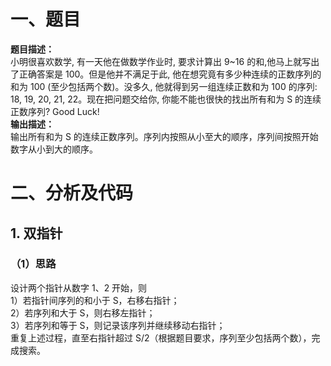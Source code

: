 # 一、题目
**题目描述：**  
小明很喜欢数学, 有一天他在做数学作业时, 要求计算出 9~16 的和,他马上就写出了正确答案是 100。但是他并不满足于此, 他在想究竟有多少种连续的正数序列的和为 100 (至少包括两个数)。没多久, 他就得到另一组连续正数和为 100 的序列: 18, 19, 20, 21, 22。现在把问题交给你, 你能不能也很快的找出所有和为 S 的连续正数序列? Good Luck!  
**输出描述：**  
输出所有和为 S 的连续正数序列。序列内按照从小至大的顺序，序列间按照开始数字从小到大的顺序。  
# 二、分析及代码
## 1. 双指针
### （1）思路
设计两个指针从数字 1、2 开始，则  
1）若指针间序列的和小于 S，右移右指针；  
2）若序列和大于 S，则右移左指针；  
3）若序列和等于 S，则记录该序列并继续移动右指针；  
重复上述过程，直至右指针超过 S/2（根据题目要求，序列至少包括两个数），完成搜索。   
